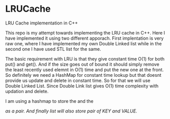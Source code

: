 # LRUCache
LRU Cache implementation in C++

This repo is my attempt towards implementing the LRU cache in C++.
Here I have implemented it using two different apporach. First implentation is very raw one, where I have implemented my own Double Linked list while in the second one I have used 
STL list for the same.

The basic requirement with LRU is that they give constant time O(1) for both put() and get(). And if the size goes out of bound it should simply remove the least recently used elemnt
in O(1) time and put the new one at the front. So definitely we need a HashMap for constant time lookup but that doesnt provide us update and delete in constant time. So for that
we will use Double Linked List. Since Double Link list gives O(1) time complexity with updation and delete.

I am using a hashmap to store the <Key> and the <address> as a pair. And finally list will also store pair of KEY and VALUE.
